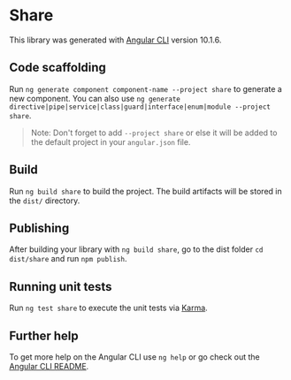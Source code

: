 # Share

This library was generated with [Angular CLI](https://github.com/angular/angular-cli) version 10.1.6.

## Code scaffolding

Run `ng generate component component-name --project share` to generate a new component. You can also use `ng generate directive|pipe|service|class|guard|interface|enum|module --project share`.
> Note: Don't forget to add `--project share` or else it will be added to the default project in your `angular.json` file. 

## Build

Run `ng build share` to build the project. The build artifacts will be stored in the `dist/` directory.

## Publishing

After building your library with `ng build share`, go to the dist folder `cd dist/share` and run `npm publish`.

## Running unit tests

Run `ng test share` to execute the unit tests via [Karma](https://karma-runner.github.io).

## Further help

To get more help on the Angular CLI use `ng help` or go check out the [Angular CLI README](https://github.com/angular/angular-cli/blob/master/README.md).
